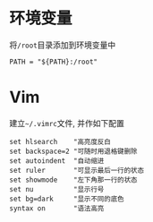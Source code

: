 # 环境变量

将`/root`目录添加到环境变量中

```shell
PATH = "${PATH}:/root"
```

# Vim

建立`~/.vimrc`文件, 并作如下配置

```vimrc
set hlsearch 	"高亮度反白
set backspace=2	"可随时用退格键删除
set autoindent	"自动缩进
set ruler		"可显示最后一行的状态
set showmode	"左下角那一行的状态
set nu			"显示行号
set bg=dark		"显示不同的底色
syntax on		"语法高亮
```

